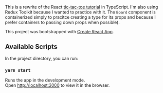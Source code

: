 This is a rewrite of the React [tic-tac-toe tutorial](https://reactjs.org/tutorial/tutorial.html) in TypeScript. I'm also using Redux Toolkit because I wanted to practice with it. The `Board` component is containerized simply to pracitce creating a type for its props and because I prefer containers to passing down props when possible).

This project was bootstrapped with [Create React App](https://github.com/facebook/create-react-app).

## Available Scripts

In the project directory, you can run:

### `yarn start`

Runs the app in the development mode.<br />
Open [http://localhost:3000](http://localhost:3000) to view it in the browser.
